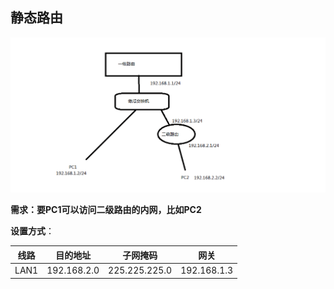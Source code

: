 ## 静态路由

![静态路由](../content_images/static_route.png)

**需求：要PC1可以访问二级路由的内网，比如PC2**

**设置方式**：

| 线路 | 目的地址    | 子网掩码      | 网关        |
| ---- | ----------- | ------------- | ----------- |
| LAN1 | 192.168.2.0 | 225.225.225.0 | 192.168.1.3 |

